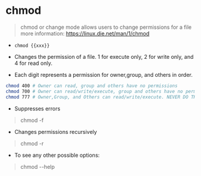 # chmod


> chmod or change mode allows users to change permissions for a file
  more information: https://linux.die.net/man/1/chmod


- `chmod {{xxx}}`

- Changes the permission of a file. 1 for execute only, 2 for write only, and 4 for read only. 

- Each digit represents a permission for owner,group, and others in order.

```sh
chmod 400 # Owner can read, group and others have no permissions
chmod 700 # Owner can read/write/execute, group and others have no permissions 
chmod 777 # Owner,Group, and Others can read/write/execute. NEVER DO THIS
```

- Suppresses errors

> chmod -f

- Changes permissions recursively 

> chmod -r

- To see any other possible options:

> chmod --help
